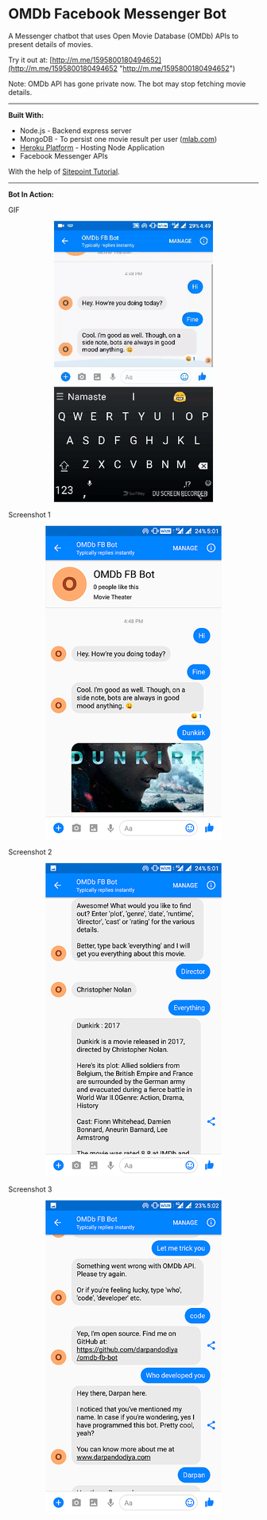 # OMDb Facebook Messenger Bot
A Messenger chatbot that uses Open Movie Database (OMDb) APIs to present details of movies.

Try it out at: [http://m.me/1595800180494652](http://m.me/1595800180494652 "http://m.me/1595800180494652") 

Note: OMDb API has gone private now. The bot may stop fetching movie details.

----------
**Built With:**   
- Node.js - Backend express server  
- MongoDB - To persist one movie result per user ([mlab.com](https://mlab.com))     
- [Heroku Platform](https://serene-reaches-25480.herokuapp.com/ "Heroku Cloud Platform") - Hosting Node Application  
- Facebook Messenger APIs

With the help of [Sitepoint Tutorial](https://www.sitepoint.com/building-facebook-chat-bot-node-heroku/ "https://www.sitepoint.com/building-facebook-chat-bot-node-heroku/").

----------
**Bot In Action:**

GIF
<p align="center">
  <img src="https://raw.githubusercontent.com/darpandodiya/omdb-fb-bot/master/media/OMDb%20Bot%20GIF.gif"/>
</p>

Screenshot 1
<p align="center">
  <img src="https://raw.githubusercontent.com/darpandodiya/omdb-fb-bot/master/media/OMDb%20Bot%20Screencap%201.png"/>
</p>

Screenshot 2
<p align="center">
  <img src="https://raw.githubusercontent.com/darpandodiya/omdb-fb-bot/master/media/OMDb%20Bot%20Screencap%202.png"/>
</p>

Screenshot 3
<p align="center">
  <img src="https://raw.githubusercontent.com/darpandodiya/omdb-fb-bot/master/media/OMDb%20Bot%20Screencap%203.png"/>
</p>